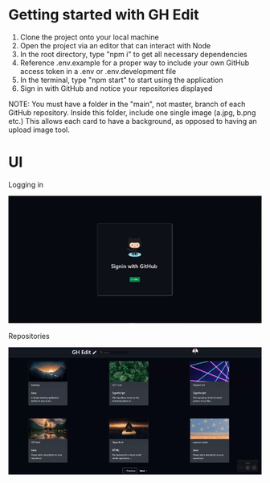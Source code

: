 # Getting started with GH Edit

1. Clone the project onto your local machine
2. Open the project via an editor that can interact with Node
3. In the root directory, type "npm i" to get all necessary dependencies
4. Reference .env.example for a proper way to include your own GitHub access token in a .env or .env.development file
5. In the terminal, type "npm start" to start using the application
6. Sign in with GitHub and notice your repositories displayed



NOTE:  You must have a folder in the "main", not master, branch of each GitHub repository.  Inside this folder, include one single image (a.jpg, b.png etc.)  This allows each card to have a background, as opposed to having an upload image tool.


# UI

Logging in

<img src="login.JPG">


Repositories

![Output sample](https://github.com/ricksnp/github-editor/raw/master/ui.gif)
